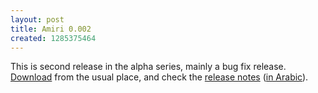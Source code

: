 ```yaml
---
layout: post
title: Amiri 0.002
created: 1285375464
---
```

This is second release in the alpha series, mainly a bug fix release. [Download](https://sourceforge.net/projects/amiri/files) from the usual place, and check the [release notes](http://amiri.git.sourceforge.net/git/gitweb.cgi?p=amiri/amiri;a=blob;f=NEWS;h=18cbfcbd3d3396fbd8195b1ccbf4cef1a09ca8e6;hb=HEAD) ([in Arabic](http://amiri.git.sourceforge.net/git/gitweb.cgi?p=amiri/amiri;a=blob;f=NEWS.ar;h=47513c719ee073fa71649716709aecd1aba6a88d;hb=HEAD)).
